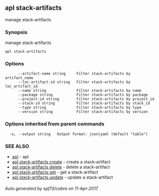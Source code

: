 ## apl stack-artifacts

manage stack-artifacts

### Synopsis


manage stack-artifacts

```
apl stack-artifacts
```

### Options

```
      --artifact-name string     Filter stack-artifacts by artifact_name
      --loc-artifact-id string   Filter stack-artifacts by loc_artifact_id
      --name string              Filter stack-artifacts by name
      --package string           Filter stack-artifacts by package
      --project-id string        Filter stack-artifacts by project_id
      --stack-id string          Filter stack-artifacts by stack_id
      --type string              Filter stack-artifacts by type
      --version string           Filter stack-artifacts by version
```

### Options inherited from parent commands

```
  -o, --output string   Output format: json|yaml (default "table")
```

### SEE ALSO
* [apl](apl.md)	 - apl
* [apl stack-artifacts create](apl_stack-artifacts_create.md)	 - create a stack-artifact
* [apl stack-artifacts delete](apl_stack-artifacts_delete.md)	 - delete a stack-artifact
* [apl stack-artifacts get](apl_stack-artifacts_get.md)	 - get a stack-artifact
* [apl stack-artifacts update](apl_stack-artifacts_update.md)	 - update a stack-artifact

###### Auto generated by spf13/cobra on 11-Apr-2017
